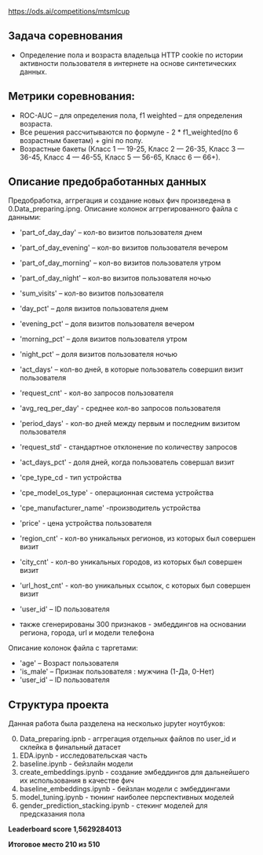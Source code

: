 https://ods.ai/competitions/mtsmlcup

## Задача соревнования
- Определение пола и возраста владельца HTTP cookie по истории активности пользователя в интернете на основе синтетических данных.

## Метрики соревнования:
* ROC-AUC – для определения пола, f1 weighted – для определения возраста.
* Все решения рассчитываются по формуле -  2 * f1_weighted(по 6 возрастным бакетам) + gini по полу.
* Возрастные бакеты (Класс 1 — 19-25, Класс 2 — 26-35, Класс 3 — 36-45, Класс 4 — 46-55, Класс 5 — 56-65, Класс 6 — 66+).

## Описание предобработанных данных
Предобработка, аггрегация и создание новых фич произведена в 0.Data_preparing.ipng.
Описание колонок аггрегированного файла с данными:
* 'part_of_day_day' – кол-во визитов пользователя днем
* 'part_of_day_evening' – кол-во визитов пользователя вечером
* 'part_of_day_morning' – кол-во визитов пользователя утром
* 'part_of_day_night' – кол-во визитов пользователя ночью
* 'sum_visits' – кол-во визитов пользователя
* 'day_pct' – доля визитов пользователя днем
* 'evening_pct' – доля визитов пользователя вечером
* 'morning_pct' – доля визитов пользователя утром
* 'night_pct' – доля визитов пользователя ночью
* 'act_days' – кол-во дней, в которые пользователь совершил визит пользователя
* 'request_cnt' - кол-во запросов пользователя
* 'avg_req_per_day' - среднее кол-во запросов пользователя
* 'period_days' - кол-во дней между первым и последним визитом пользователя
* 'request_std' - стандартное отклонение по количеству запросов
* 'act_days_pct' - доля дней, когда пользователь совершал визит
* 'cpe_type_cd - тип устройства
* 'cpe_model_os_type' - операционная система устройства
* 'cpe_manufacturer_name' -производитель устройства
* 'price' - цена устройства пользователя
* 'region_cnt' - кол-во уникальных регионов, из которых был совершен визит
* 'city_cnt' - кол-во уникальных городов, из которых был совершен визит
* 'url_host_cnt' - кол-во уникальных ссылок, с которых был совершен визит
* 'user_id' – ID пользователя

* также сгенерированы 300 признаков - эмбеддингов на основании региона, города, url и модели телефона

Описание колонок файла с таргетами:

* 'age' – Возраст пользователя
* 'is_male' – Признак пользователя : мужчина (1-Да, 0-Нет)
* 'user_id' – ID пользователя

## Структура проекта

Данная работа была разделена на несколько jupyter ноутбуков:

0. Data_preparing.ipnb - аггрегация отдельных файлов по user_id и склейка в финальный датасет
1. EDA.ipynb - исследовательская часть
2. baseline.ipynb - бейзлайн модели
3. create_embeddings.ipynb - создание эмбеддингов для дальнейшего их использования в качестве фич
4. baseline_embeddings.ipynb - бейзлан модели с эмбеддингами
5. model_tuning.ipynb - тюнинг наиболее перспективных моделей
6. gender_prediction_stacking.ipynb - стекинг моделей для предсказания пола


**Leaderboard score 1,5629284013**

**Итоговое место 210 из 510**
